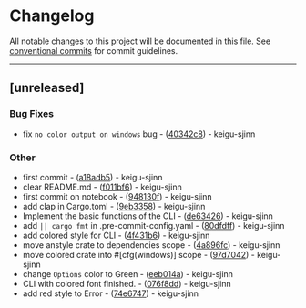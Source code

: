 # Changelog

All notable changes to this project will be documented in this file. See [conventional commits](https://www.conventionalcommits.org/) for commit guidelines.

---
## [unreleased]

### Bug Fixes

- fix `no color output on windows` bug - ([40342c8](https://github.com/keigu-sjinn/rcli/commit/40342c8434058ba9b04482be8d14fa330846c9a0)) - keigu-sjinn

### Other

- first commit - ([a18adb5](https://github.com/keigu-sjinn/rcli/commit/a18adb559e03d179f0d80b31ad669f53d8124551)) - keigu-sjinn
- clear README.md - ([f011bf6](https://github.com/keigu-sjinn/rcli/commit/f011bf67b155ba83f59633fa5bd4240def1d5541)) - keigu-sjinn
- first commit on notebook - ([948130f](https://github.com/keigu-sjinn/rcli/commit/948130f3fd7f193bca8e36a21bf8b17edf6f3e2d)) - keigu-sjinn
- add clap in Cargo.toml - ([9eb3358](https://github.com/keigu-sjinn/rcli/commit/9eb335858a83172d70086e41d8764e4aa4c40510)) - keigu-sjinn
- Implement the basic functions of the CLI - ([de63426](https://github.com/keigu-sjinn/rcli/commit/de63426d7c805177c3aff1b0eebed136e734dbeb)) - keigu-sjinn
- add `|| cargo fmt` in .pre-commit-config.yaml - ([80dfdff](https://github.com/keigu-sjinn/rcli/commit/80dfdff2160521a8715b03a422075d73a5c95461)) - keigu-sjinn
- add colored style for CLI - ([4f431b6](https://github.com/keigu-sjinn/rcli/commit/4f431b6d623bc284282907dee30e421527a13470)) - keigu-sjinn
- move anstyle crate to dependencies scope - ([4a896fc](https://github.com/keigu-sjinn/rcli/commit/4a896fcb6c62627a958bb31fecb8eb7f00d3cc7c)) - keigu-sjinn
- move colored crate into #[cfg(windows)] scope - ([97d7042](https://github.com/keigu-sjinn/rcli/commit/97d7042e4648127d1bede080a4325319bf73accd)) - keigu-sjinn
- change `Options` color to Green - ([eeb014a](https://github.com/keigu-sjinn/rcli/commit/eeb014a4053fda3f0e4e61b30a51a958fb841e6f)) - keigu-sjinn
- CLI with colored font finished. - ([076f8dd](https://github.com/keigu-sjinn/rcli/commit/076f8ddba8ffc089f6224002bdfd57b545a92269)) - keigu-sjinn
- add red style to Error - ([74e6747](https://github.com/keigu-sjinn/rcli/commit/74e6747ccf42e7207ff2bc107aa6e16ba1fb607d)) - keigu-sjinn

<!-- generated by git-cliff -->
